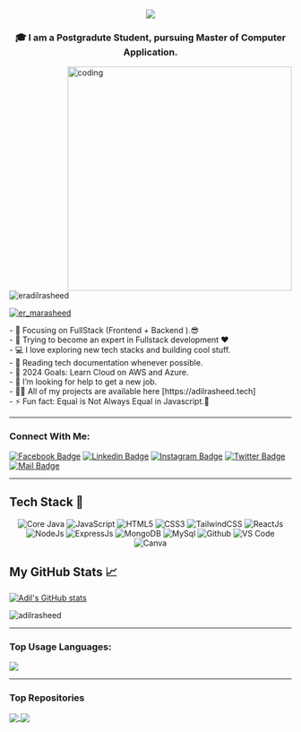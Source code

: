 <h1 align="center">
  <a href="https://git.io/typing-svg">
    <img src="https://readme-typing-svg.herokuapp.com/?lines=Hello,+There!+👋;This+is+Mohammad+Adil+Rasheed....;Nice+to+meet+you!&center=true&size=18">
  </a>
</h1>
<h3 align="center">🎓 I am a Postgradute Student, pursuing Master of Computer Application.</h3>
<img align="right" alt="coding" width="400" src="https://res.cloudinary.com/dr5kn8993/image/upload/v1711788728/My%20Images/coder.gif">

<p align="left"> <img src="https://komarev.com/ghpvc/?username=eradilrasheed&label=Profile%20views&color=0e75b6&style=flat" alt="eradilrasheed" /> </p>
<p align="left"> <a href="https://twitter.com/er_marasheed" target="blank"><img src="https://img.shields.io/twitter/follow/er_marasheed?logo=twitter&style=for-the-badge" alt="er_marasheed" /></a> </p>
- 🎯 Focusing on FullStack (Frontend + Backend ).😎<br>
- 🌱 Trying to become an expert in Fullstack development ❤ <br>
- 💻 I love exploring new tech stacks and building cool stuff.<br>
- 📰 Reading tech documentation whenever possible.<br>
- 🥅 2024 Goals: Learn Cloud on AWS and Azure.<br>
- 🤝 I’m looking for help to get a new job.<br>
- 👨‍💻 All of my projects are available here [https://adilrasheed.tech]<br>
- ⚡ Fun fact: Equal is Not Always Equal in Javascript.🤣

---
### Connect With Me:

[![Facebook Badge](https://img.shields.io/badge/Facebook-1877F2?style=for-the-badge&logo=facebook&logoColor=white)](https://facebook.com/er.marasheed)
[![Linkedin Badge](https://img.shields.io/badge/LinkedIn-0077B5?style=for-the-badge&logo=linkedin&logoColor=white)](https://linkedin.com/in/adilrasheedknit) [![Instagram Badge](https://img.shields.io/badge/Instagram-E4405F?style=for-the-badge&logo=instagram&logoColor=white)](https://instagram.com/er.marasheed)
[![Twitter Badge](https://img.shields.io/badge/Twitter-1DA1F2?style=for-the-badge&logo=twitter&logoColor=white)](https://twitter.com/er_marasheed)
[![Mail Badge](https://img.shields.io/badge/Gmail-D14836?style=for-the-badge&logo=gmail&logoColor=white)](mailto:er.adilrasheed@gmail.com)

---

## Tech Stack 🥞
<p align="center">
 <img alt="Core Java" src="https://img.shields.io/badge/java-%23e4626b.svg?style=for-the-badge&logo=java&logoColor=140200"/>
 <img alt="JavaScript" src="https://img.shields.io/badge/javascript-%23e4626b.svg?style=for-the-badge&logo=javascript&logoColor=%23F7DF1E"/>
<img alt="HTML5" src="https://img.shields.io/badge/html5-%23fca9ae.svg?style=for-the-badge&logo=html5&logoColor=140200"/>
<img alt="CSS3" src="https://img.shields.io/badge/css3-%23ffd2ce.svg?style=for-the-badge&logo=css3&logoColor=140200"/>
 <img alt="TailwindCSS" src="https://img.shields.io/badge/tailwind css-%23fca9ae.svg?style=for-the-badge&logo=tailwind-css&logoColor=140200"/>
 <img alt="ReactJs" src="https://img.shields.io/badge/react-f2ca61.svg?style=for-the-badge&logo=react&logoColor=140200"/>
<img alt="NodeJs" src="https://img.shields.io/badge/node.js-%23f2ca61.svg?style=for-the-badge&logo=node.js&logoColor=%FFFFFF"/>
 <img alt="ExpressJs" src="https://img.shields.io/badge/express.js-%23ffd2ce.svg?style=for-the-badge&logo=express&logoColor=140200"/>
 <img alt="MongoDB" src="https://img.shields.io/badge/mongodb-%23ffd2ce.svg?style=for-the-badge&logo=mongodb&logoColor=140200" />
 <img alt="MySql" src="https://img.shields.io/badge/MySQL-4479A1?style=for-the-badge&logo=mysql&logoColor=white" />
<!-- <img alt="Python" src="https://img.shields.io/badge/python-%23fca9ae.svg?style=for-the-badge&logo=python&logoColor=140200"/> -->
<img alt="Github" src="https://img.shields.io/badge/github-%23e4626b.svg?style=for-the-badge&logo=github&logoColor=140200"/>
<img alt="VS Code" src="https://img.shields.io/badge/Visual Studio Code-f2ca61.svg?style=for-the-badge&logo=visual-studio-code&logoColor=140200"/> 
<!----  <img alt="NextJs" src="https://img.shields.io/badge/next.js-%23fca9ae.svg?style=for-the-badge&logo=next.js&logoColor=140200" /> --->
<img alt="Canva" src="https://img.shields.io/badge/Canva-f2ca61.svg?style=for-the-badge&logo=canva&logoColor=140200"/>
<!----<img alt="Figma" src="https://img.shields.io/badge/figma-%23e4626b.svg?style=for-the-badge&logo=figma&logoColor=140200" />--->
 </p>
 
## My GitHub Stats 📈
[![Adil's GitHub stats](https://github-readme-stats.vercel.app/api?username=eradilrasheed&theme=nightowl&show_icons=true)](https://github.com/eradilrasheed/github-readme-stats)

<p>
  <img align="center" src="https://github-readme-streak-stats.herokuapp.com/?user=eradilrasheed&theme=nightowl" alt="adilrasheed" />
</p>

---
### Top Usage Languages:

<img align="center" src="https://github-readme-stats.vercel.app/api/top-langs/?username=eradilrasheed&layout=compact&theme=yeblu&hide_border=true&&langs_count=8" />

---

### Top Repositories

<a href="https://github.com/ErAdilrasheed/Developer-Portfolio">
  <img align="center" src="https://github-readme-stats.vercel.app/api/pin/?username=eradilrasheed&repo=developer-portfolio&theme=nightowl" />
</a>
<a href="https://github.com/ErAdilrasheed/FiverrIndia">
  <img align="center" src="https://github-readme-stats.vercel.app/api/pin/?username=eradilrasheed&repo=Express-Postgres-blog&theme=nightowl" />
</a>
